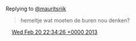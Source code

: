 Replying to [@mauritsrijk](https://twitter.com/mauritsrijk/status/304341464865976321)

> hemeltje wat moeten de buren nou denken?

<img src="../../media/tweet.ico" width="12" /> [Wed Feb 20 22:34:26 +0000 2013](https://twitter.com/DromerDenker/status/304358377679626240)